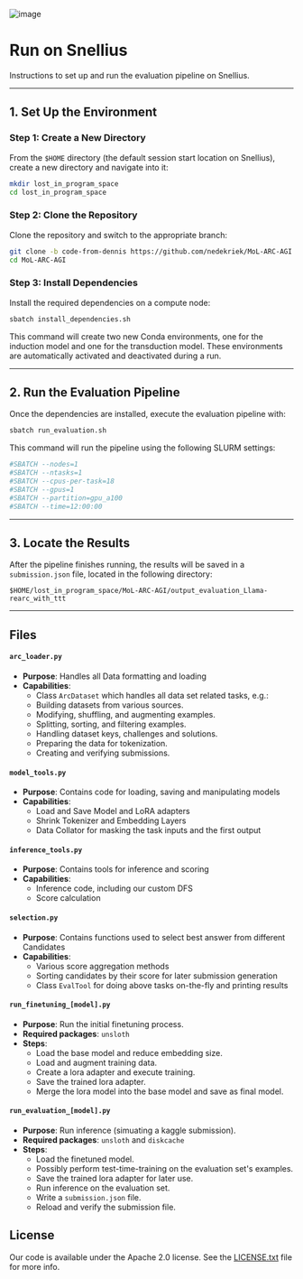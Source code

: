 ![image](https://raw.githubusercontent.com/da-fr/arc-prize-2024/master/.github/overview.png)

# Run on Snellius

Instructions to set up and run the evaluation pipeline on Snellius.

---

## 1. **Set Up the Environment**

### Step 1: Create a New Directory
From the `$HOME` directory (the default session start location on Snellius), create a new directory and navigate into it:

```bash
mkdir lost_in_program_space
cd lost_in_program_space
```

### Step 2: Clone the Repository
Clone the repository and switch to the appropriate branch:

```bash
git clone -b code-from-dennis https://github.com/nedekriek/MoL-ARC-AGI
cd MoL-ARC-AGI
```

### Step 3: Install Dependencies
Install the required dependencies on a compute node:

```bash
sbatch install_dependencies.sh
```

This command will create two new Conda environments, one for the induction model and one for the transduction model. These environments are automatically activated and deactivated during a run.

---

## 2. **Run the Evaluation Pipeline**

Once the dependencies are installed, execute the evaluation pipeline with:

```bash
sbatch run_evaluation.sh
```

This command will run the pipeline using the following SLURM settings:

```bash
#SBATCH --nodes=1
#SBATCH --ntasks=1
#SBATCH --cpus-per-task=18
#SBATCH --gpus=1
#SBATCH --partition=gpu_a100
#SBATCH --time=12:00:00
```

---

## 3. **Locate the Results**

After the pipeline finishes running, the results will be saved in a `submission.json` file, located in the following directory:

```
$HOME/lost_in_program_space/MoL-ARC-AGI/output_evaluation_Llama-rearc_with_ttt
```

---

## Files

#### `arc_loader.py`
- **Purpose**: Handles all Data formatting and loading
- **Capabilities**:
   - Class `ArcDataset` which handles all data set related tasks, e.g.:
   - Building datasets from various sources.
   - Modifying, shuffling, and augmenting examples.
   - Splitting, sorting, and filtering examples.
   - Handling dataset keys, challenges and solutions.
   - Preparing the data for tokenization.
   - Creating and verifying submissions.

#### `model_tools.py`
- **Purpose**: Contains code for loading, saving and manipulating models
- **Capabilities**: 
   - Load and Save Model and LoRA adapters
   - Shrink Tokenizer and Embedding Layers
   - Data Collator for masking the task inputs and the first output

#### `inference_tools.py`
- **Purpose**: Contains tools for inference and scoring
- **Capabilities**: 
   - Inference code, including our custom DFS
   - Score calculation

#### `selection.py`
- **Purpose**: Contains functions used to select best answer from different Candidates
- **Capabilities**:
   - Various score aggregation methods
   - Sorting candidates by their score for later submission generation
   - Class `EvalTool` for doing above tasks on-the-fly and printing results

#### `run_finetuning_[model].py`
- **Purpose**: Run the initial finetuning process.
- **Required packages**: `unsloth`
- **Steps**:
   - Load the base model and reduce embedding size.
   - Load and augment training data.
   - Create a lora adapter and execute training.
   - Save the trained lora adapter.
   - Merge the lora model into the base model and save as final model.

#### `run_evaluation_[model].py`
- **Purpose**: Run inference (simuating a kaggle submission).
- **Required packages**: `unsloth` and `diskcache`
- **Steps**:
   - Load the finetuned model.
   - Possibly perform test-time-training on the evaluation set's examples.
   - Save the trained lora adapter for later use.
   - Run inference on the evaluation set.
   - Write a `submission.json` file.
   - Reload and verify the submission file.

## License

Our code is available under the Apache 2.0 license. See the [LICENSE.txt](LICENSE.txt) file for more info.

